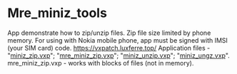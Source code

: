 # Mre_miniz_tools
App demonstrate how to zip/unzip files. Zip file size limited by phone memory.
For using with Nokia mobile phone, app must be signed with IMSI (your SIM card) code.
https://vxpatch.luxferre.top/
Application files - "[miniz_zip.vxp](https://github.com/RDZDX/mre_miniz_tools/blob/main/miniz_zip.vxp?raw=true)";
"[mre_miniz_zip.vxp](https://github.com/RDZDX/mre_miniz_tools/blob/main/mre_miniz_zip.vxp?raw=true)";
"[miniz_unzip.vxp](https://github.com/RDZDX/mre_miniz_tools/blob/main/miniz_unzip.vxp?raw=true)";
"[miniz_ungz.vxp](https://github.com/RDZDX/mre_miniz_tools/blob/main/miniz_ungz.vxp?raw=true)". mre_miniz_zip.vxp - works with blocks of files (not in memory).

